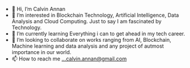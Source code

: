 - 👋 Hi, I’m Calvin Annan
- 👀 I’m interested in Blockchain Technology, Artificial Intelligence, Data Analysis and Cloud Computing. Just to say I am fascinated by Technology.
- 🌱 I’m currently learning Everything i can to get ahead in my tech career.
- 💞️ I’m looking to collaborate on works ranging from AI, Blockchain, Machine learning and data analysis and any project of autmost importance in our world.
- 📫 How to reach me ...calvin.annan@gmail.com

<!---
Black-ceaser/Black-ceaser is a ✨ special ✨ repository because its `README.md` (this file) appears on your GitHub profile.
You can click the Preview link to take a look at your changes.
--->
